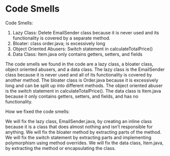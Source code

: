# Code Smells
Code Smells:

1)  Lazy Class: Delete EmailSender class because it is never used and its functionality is covered by a separate method.
2) Bloater: class order.java; is excessively long
3) Object Oriented Abusers: Switch statement in calculateTotalPrice()
4) Data Class: Item.java only contains getters, setters, and fields

The code smells we found in the code are a lazy class, a bloater class, object oriented abusers, and a data class. The lazy class is the EmailSender class because it is never used and all of its functionality is covered by another method. The bloater class is Order.java because it is excessively long and can be split up into different methods. The object oriented abuser is the switch statement in calculateTotalPrice(). The data class is Item.java because it only contains getters, setters, and fields, and has no functionality. 

How we fixed the code smells:

We will fix the lazy class, EmailSender.java, by creating an inline class because it is a class that does almost nothing and isn’t responsible for anything. We will fix the bloater method by extracting parts of the method. We will fix the switch statement by extracting parts and implementing polymorphism using method overrides. We will fix the data class, Item.java, by extracting the method or encapsulating the class.

